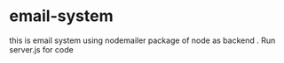# email-system
this is  email system using nodemailer package of node
as backend . 
Run server.js for code

